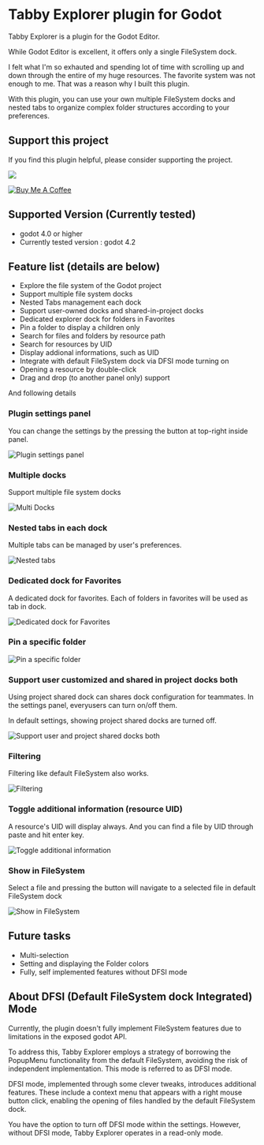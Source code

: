 # Tabby Explorer plugin for Godot

Tabby Explorer is a plugin for the Godot Editor.

While Godot Editor is excellent, it offers only a single FileSystem dock. 

I felt what I'm so exhauted and spending lot of time with scrolling up and down 
through the entire of my huge resources. The favorite system was not enough to me.
That was a reason why I built this plugin.

With this plugin, you can use your own multiple FileSystem docks and nested tabs
to organize complex folder structures according to your preferences.

## Support this project

If you find this plugin helpful, please consider supporting the project.

[![](https://img.shields.io/static/v1?label=Sponsor&message=%E2%9D%A4&logo=GitHub&color=%23fe8e86)](https://github.com/sponsors/luxmargos)

[![Buy Me A Coffee](https://www.buymeacoffee.com/assets/img/custom_images/orange_img.png)](https://www.buymeacoffee.com/luxmargos)


## Supported Version (Currently tested)

* godot 4.0 or higher
* Currently tested version : godot 4.2

## Feature list (details are below)

* Explore the file system of the Godot project
* Support multiple file system docks
* Nested Tabs management each dock
* Support user-owned docks and shared-in-project docks
* Dedicated explorer dock for folders in Favorites
* Pin a folder to display a children only
* Search for files and folders by resource path
* Search for resources by UID
* Display addional informations, such as UID
* Integrate with default FileSystem dock via DFSI mode turning on
* Opening a resource by double-click
* Drag and drop (to another panel only) support

And following details

### Plugin settings panel

You can change the settings by the pressing the button at top-right inside panel.

![Plugin settings panel](./doc/sc_settings.jpg)

### Multiple docks

Support multiple file system docks

![Multi Docks](./doc/sc_multi_docks.gif)

### Nested tabs in each dock

Multiple tabs can be managed by user's preferences.

![Nested tabs](./doc/sc_nested_tabs.gif)

### Dedicated dock for Favorites

A dedicated dock for favorites. Each of folders in favorites will be used as tab in dock.

![Dedicated dock for Favorites](./doc/sc_favorites.jpg)


### Pin a specific folder

![Pin a specific folder](./doc/sc_pin_selected_folder.gif)

### Support user customized and shared in project docks both

Using project shared dock can shares dock configuration for teammates.
In the settings panel, everyusers can turn on/off them.

In default settings, showing project shared docks are turned off.

![Support user and project shared docks both](./doc/sc_docks_settings.jpg)


### Filtering

Filtering like default FileSystem also works.

![Filtering](./doc/sc_filter.jpg)

### Toggle additional information (resource UID)

A resource's UID will display always. And you can find a file by UID through paste and hit enter key.

![Toggle additional information](./doc/sc_uid.jpg)


### Show in FileSystem

Select a file and pressing the button will navigate to a selected file in default FileSystem dock

![Show in FileSystem](./doc/sc_dfs_navigate.jpg)


## Future tasks

* Multi-selection
* Setting and displaying the Folder colors
* Fully, self implemented features without DFSI mode

## About DFSI (Default FileSystem dock Integrated) Mode

Currently, the plugin doesn't fully implement FileSystem features due to limitations in the exposed godot API.

To address this, Tabby Explorer employs a strategy of borrowing the PopupMenu functionality from the default FileSystem, avoiding the risk of independent implementation. This mode is referred to as DFSI mode.

DFSI mode, implemented through some clever tweaks, introduces additional features. These include a context menu that appears with a right mouse button click, enabling the opening of files handled by the default FileSystem dock.

You have the option to turn off DFSI mode within the settings. However, without DFSI mode, Tabby Explorer operates in a read-only mode.
